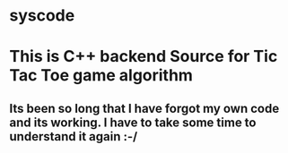 # syscode
# This is C++ backend Source for Tic Tac Toe game algorithm

## Its been so long that I have forgot my own code and its working. I have to take some time to understand it again :-/
